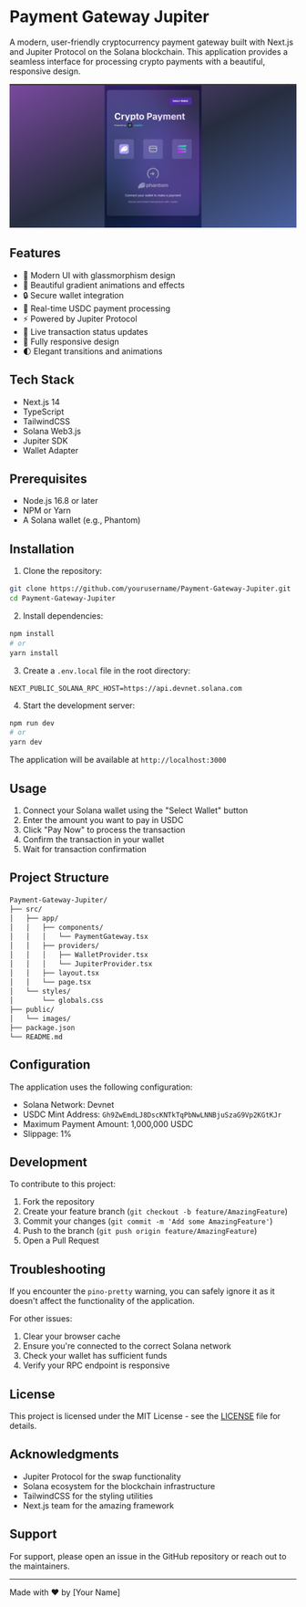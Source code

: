 # Payment Gateway Jupiter

A modern, user-friendly cryptocurrency payment gateway built with Next.js and Jupiter Protocol on the Solana blockchain. This application provides a seamless interface for processing crypto payments with a beautiful, responsive design.

![Payment Gateway Interface](public/images/interface.png)

## Features

- 🎨 Modern UI with glassmorphism design
- 🌈 Beautiful gradient animations and effects
- 🔒 Secure wallet integration
- 💱 Real-time USDC payment processing
- ⚡ Powered by Jupiter Protocol
- 🔄 Live transaction status updates
- 📱 Fully responsive design
- 🌓 Elegant transitions and animations

## Tech Stack

- Next.js 14
- TypeScript
- TailwindCSS
- Solana Web3.js
- Jupiter SDK
- Wallet Adapter

## Prerequisites

- Node.js 16.8 or later
- NPM or Yarn
- A Solana wallet (e.g., Phantom)

## Installation

1. Clone the repository:
```bash
git clone https://github.com/yourusername/Payment-Gateway-Jupiter.git
cd Payment-Gateway-Jupiter
```

2. Install dependencies:
```bash
npm install
# or
yarn install
```

3. Create a `.env.local` file in the root directory:
```env
NEXT_PUBLIC_SOLANA_RPC_HOST=https://api.devnet.solana.com
```

4. Start the development server:
```bash
npm run dev
# or
yarn dev
```

The application will be available at `http://localhost:3000`

## Usage

1. Connect your Solana wallet using the "Select Wallet" button
2. Enter the amount you want to pay in USDC
3. Click "Pay Now" to process the transaction
4. Confirm the transaction in your wallet
5. Wait for transaction confirmation

## Project Structure

```
Payment-Gateway-Jupiter/
├── src/
│   ├── app/
│   │   ├── components/
│   │   │   └── PaymentGateway.tsx
│   │   ├── providers/
│   │   │   ├── WalletProvider.tsx
│   │   │   └── JupiterProvider.tsx
│   │   ├── layout.tsx
│   │   └── page.tsx
│   └── styles/
│       └── globals.css
├── public/
│   └── images/
├── package.json
└── README.md
```

## Configuration

The application uses the following configuration:

- Solana Network: Devnet
- USDC Mint Address: `Gh9ZwEmdLJ8DscKNTkTqPbNwLNNBjuSzaG9Vp2KGtKJr`
- Maximum Payment Amount: 1,000,000 USDC
- Slippage: 1%

## Development

To contribute to this project:

1. Fork the repository
2. Create your feature branch (`git checkout -b feature/AmazingFeature`)
3. Commit your changes (`git commit -m 'Add some AmazingFeature'`)
4. Push to the branch (`git push origin feature/AmazingFeature`)
5. Open a Pull Request

## Troubleshooting

If you encounter the `pino-pretty` warning, you can safely ignore it as it doesn't affect the functionality of the application.

For other issues:
1. Clear your browser cache
2. Ensure you're connected to the correct Solana network
3. Check your wallet has sufficient funds
4. Verify your RPC endpoint is responsive

## License

This project is licensed under the MIT License - see the [LICENSE](LICENSE) file for details.

## Acknowledgments

- Jupiter Protocol for the swap functionality
- Solana ecosystem for the blockchain infrastructure
- TailwindCSS for the styling utilities
- Next.js team for the amazing framework

## Support

For support, please open an issue in the GitHub repository or reach out to the maintainers.

---

Made with ❤️ by [Your Name]
